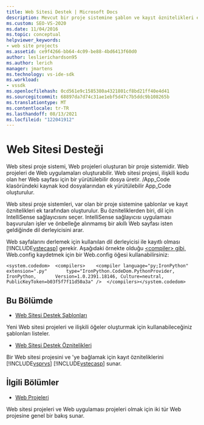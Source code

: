 ```yaml
---
title: Web Sitesi Destek | Microsoft Docs
description: Mevcut bir proje sistemine şablon ve kayıt öznitelikleri ekleyerek oluşturulan web sitesi proje sistemleri hakkında bilgi alın.
ms.custom: SEO-VS-2020
ms.date: 11/04/2016
ms.topic: conceptual
helpviewer_keywords:
- web site projects
ms.assetid: ce9f4266-bb64-4c09-be88-4bd6413f60d0
author: leslierichardson95
ms.author: lerich
manager: jmartens
ms.technology: vs-ide-sdk
ms.workload:
- vssdk
ms.openlocfilehash: 0cd561e9c1585380a4321801cf8bd21ff40e4d41
ms.sourcegitcommit: 68897da7d74c31ae1ebf5d47c7b5ddc9b108265b
ms.translationtype: MT
ms.contentlocale: tr-TR
ms.lasthandoff: 08/13/2021
ms.locfileid: "122041912"
---
```

# <a name="web-site-support"></a>Web Sitesi Desteği
Web sitesi proje sistemi, Web projeleri oluşturan bir proje sistemidir. Web projeleri de Web uygulamaları oluşturabilir. Web sitesi projesi, ilişkili kodu olan her Web sayfası için bir yürütülebilir dosya üretir. /App_Code klasöründeki kaynak kod dosyalarından ek yürütülebilir App_Code oluşturulur.

 Web sitesi proje sistemleri, var olan bir proje sistemine şablonlar ve kayıt öznitelikleri ek tarafından oluşturulur. Bu özniteliklerden biri, dil için IntelliSense sağlayıcısını seçer. IntelliSense sağlayıcısı uygulaması başvuruları işler ve önbelleğe alınmamış bir akıllı Web sayfası isten geldiğinde dil derleyicisini arar.

 Web sayfalarını derlemek için kullanılan dil derleyicisi ile kayıtlı olması [!INCLUDE[vstecasp](../../code-quality/includes/vstecasp_md.md)] gerekir. Aşağıdaki örnekte olduğu [ \<compiler> gibi,](/dotnet/framework/configure-apps/file-schema/compiler/compiler-element) Web.config kaydetmek için bir Web.config öğesi kullanabilirsiniz:

```
<system.codedom>  <compilers>    <compiler language="py;IronPython" extension=".py"       type="IronPython.CodeDom.PythonProvider, IronPython,       Version=1.0.2391.18146, Culture=neutral,       PublicKeyToken=b03f5f7f11d50a3a" />  </compilers></system.codedom>
```

## <a name="in-this-section"></a>Bu Bölümde
- [Web Sitesi Destek Şablonları](../../extensibility/internals/web-site-support-templates.md)

 Yeni Web sitesi projeleri ve ilişkili öğeler oluşturmak için kullanabileceğiniz şablonları listeler.

- [Web Sitesi Destek Öznitelikleri](../../extensibility/internals/web-site-support-attributes.md)

 Bir Web sitesi projesini ve 'ye bağlamak için kayıt özniteliklerini [!INCLUDE[vsprvs](../../code-quality/includes/vsprvs_md.md)] [!INCLUDE[vstecasp](../../code-quality/includes/vstecasp_md.md)] sunar.

## <a name="related-sections"></a>İlgili Bölümler
- [Web Projeleri](../../extensibility/internals/web-projects.md)

 Web sitesi projeleri ve Web uygulaması projeleri olmak için iki tür Web projesine genel bir bakış sunar.
